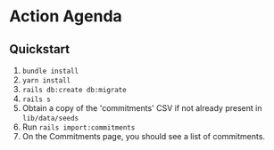 # Action Agenda

## Quickstart

1. `bundle install`
2. `yarn install`
3. `rails db:create db:migrate`
4. `rails s` 
5. Obtain a copy of the 'commitments' CSV if not already present in `lib/data/seeds`
6. Run `rails import:commitments`
7. On the Commitments page, you should see a list of commitments.